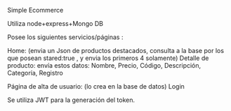 Simple Ecommerce

Utiliza node+express+Mongo DB

Posee los siguientes servicios/páginas :

Home: (envia un Json de productos destacados, consulta a la base por los que posean stared:true , y envia los primeros 4 solamente)
Detalle de producto: envía estos datos: Nombre, Precio, Código, Descripción, Categoría, Registro 

Página de alta de usuario: (lo crea en la base de datos)
Login

Se utiliza JWT para la generación del token.
